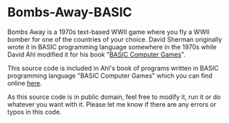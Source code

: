 # Bombs-Away-BASIC
Bombs Away is a 1970s text-based WWII game where you fly a WWII bomber for one of the countries of your choice. David Sherman originally wrote it in BASIC programming language somewhere in the 1970s while David Ahl modified it for his book "[BASIC Computer Games](https://en.m.wikipedia.org/wiki/BASIC_Computer_Games)".

This source code is included in Ahl's book of programs written in BASIC programming language "BASIC Computer Games" which you can find online [here](https://www.atariarchives.org/basicgames/showpage.php?page=24).

As this source code is in public domain, feel free to modify it, run it or do whatever you want with it. Please let me know if there are any errors or typos in this code.
